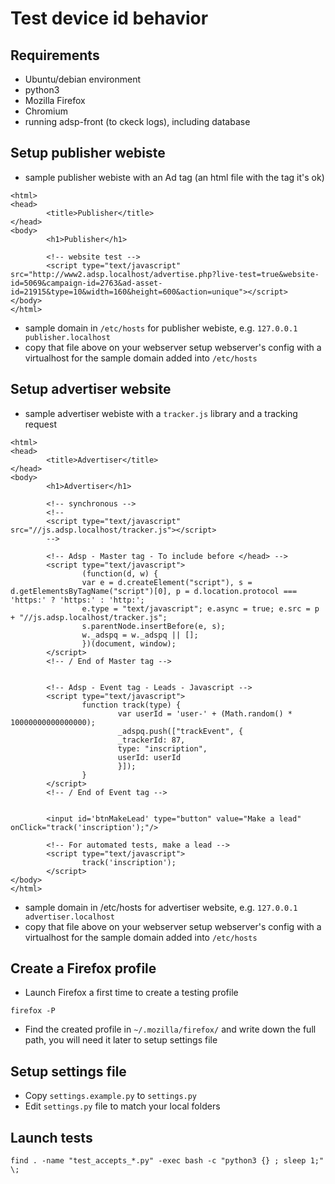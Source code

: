 # Test device id behavior


## Requirements

* Ubuntu/debian environment
* python3
* Mozilla Firefox
* Chromium
* running adsp-front (to ckeck logs), including database


## Setup publisher webiste

* sample publisher webiste with an Ad tag (an html file with the tag it's ok)

```
<html>
<head>
        <title>Publisher</title>
</head>
<body>
        <h1>Publisher</h1>

        <!-- website test -->
        <script type="text/javascript" src="http://www2.adsp.localhost/advertise.php?live-test=true&website-id=5069&campaign-id=2763&ad-asset-id=21915&type=10&width=160&height=600&action=unique"></script>
</body>
</html>
```

* sample domain in `/etc/hosts` for publisher webiste, e.g. `127.0.0.1 publisher.localhost`
* copy that file above on your webserver setup webserver's config with a virtualhost for the sample domain added into `/etc/hosts`


## Setup advertiser website

* sample advertiser webiste with a `tracker.js` library and a tracking request

```
<html>
<head>
        <title>Advertiser</title>
</head>
<body>
        <h1>Advertiser</h1>

        <!-- synchronous -->
        <!--
        <script type="text/javascript" src="//js.adsp.localhost/tracker.js"></script>
        -->

        <!-- Adsp - Master tag - To include before </head> -->
        <script type="text/javascript">
                (function(d, w) {
                var e = d.createElement("script"), s = d.getElementsByTagName("script")[0], p = d.location.protocol === 'https:' ? 'https:' : 'http:';
                e.type = "text/javascript"; e.async = true; e.src = p + "//js.adsp.localhost/tracker.js";
                s.parentNode.insertBefore(e, s);
                w._adspq = w._adspq || [];
                })(document, window);
        </script>
        <!-- / End of Master tag -->


        <!-- Adsp - Event tag - Leads - Javascript -->
        <script type="text/javascript">
                function track(type) {
                        var userId = 'user-' + (Math.random() * 10000000000000000);
                        _adspq.push(["trackEvent", {
                        _trackerId: 87,
                        type: "inscription",
                        userId: userId 
                        }]);
                }
        </script>
        <!-- / End of Event tag -->


        <input id='btnMakeLead' type="button" value="Make a lead" onClick="track('inscription');"/>

        <!-- For automated tests, make a lead -->
        <script type="text/javascript">
                track('inscription');
        </script>
</body>
</html>
```

* sample domain in /etc/hosts for advertiser website, e.g. `127.0.0.1 advertiser.localhost`
* copy that file above on your webserver setup webserver's config with a virtualhost for the sample domain added into `/etc/hosts`


## Create a Firefox profile

* Launch Firefox a first time to create a testing profile

`firefox -P`

* Find the created profile in `~/.mozilla/firefox/` and write down the full path, you will need it later to setup settings file


## Setup settings file

* Copy `settings.example.py` to `settings.py`
* Edit `settings.py` file to match your local folders


## Launch tests

```
find . -name "test_accepts_*.py" -exec bash -c "python3 {} ; sleep 1;" \;
```
